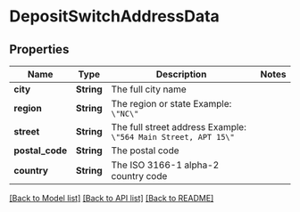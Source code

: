 # DepositSwitchAddressData

## Properties

Name | Type | Description | Notes
------------ | ------------- | ------------- | -------------
**city** | **String** | The full city name | 
**region** | **String** | The region or state Example: `\"NC\"` | 
**street** | **String** | The full street address Example: `\"564 Main Street, APT 15\"` | 
**postal_code** | **String** | The postal code | 
**country** | **String** | The ISO 3166-1 alpha-2 country code | 

[[Back to Model list]](../README.md#documentation-for-models) [[Back to API list]](../README.md#documentation-for-api-endpoints) [[Back to README]](../README.md)


